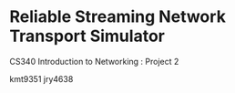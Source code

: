 # Reliable Streaming Network Transport Simulator

CS340 Introduction to Networking : Project 2

kmt9351
jry4638
